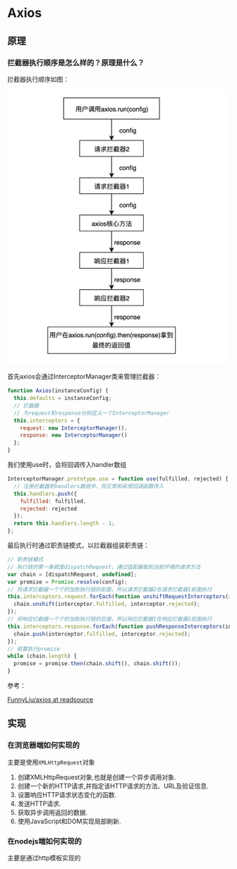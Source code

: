 # Axios

## 原理

### 拦截器执行顺序是怎么样的？原理是什么？


拦截器执行顺序如图：

<img src="https://raw.githubusercontent.com/brizer/graph-bed/master/img/20200618135442.png"/>


首先axios会通过InterceptorManager类来管理拦截器：

``` js
function Axios(instanceConfig) {
  this.defaults = instanceConfig;
  // 拦截器
  // 为request和response分别定义一个InterceptorManager
  this.interceptors = {
    request: new InterceptorManager(),
    response: new InterceptorManager()
  };
}
```

我们使用use时，会将回调传入handler数组
``` js
InterceptorManager.prototype.use = function use(fulfilled, rejected) {
  // 注册拦截器到handlers数组中，将正常和异常回调函数传入
  this.handlers.push({
    fulfilled: fulfilled,
    rejected: rejected
  });
  return this.handlers.length - 1;
};
```

最后执行时通过职责链模式，以拦截器组装职责链：

``` js
// 职责链模式
// 执行链的第一条就是dispatchRequest，通过适配器取到当前环境的请求方法
var chain = [dispatchRequest, undefined];
var promise = Promise.resolve(config);
// 将请求拦截器一个个的加到执行链的前面，所以请求拦截器2在请求拦截器1前面执行
this.interceptors.request.forEach(function unshiftRequestInterceptors(interceptor) {
  chain.unshift(interceptor.fulfilled, interceptor.rejected);
});
// 将响应拦截器一个个的加到执行链的后面，所以响应拦截器1在响应拦截器2前面执行
this.interceptors.response.forEach(function pushResponseInterceptors(interceptor) {
  chain.push(interceptor.fulfilled, interceptor.rejected);
});
// 前置执行promise
while (chain.length) {
  promise = promise.then(chain.shift(), chain.shift());
}
```

参考：

[FunnyLiu/axios at readsource](https://github.com/FunnyLiu/axios/tree/readsource#%E6%8B%A6%E6%88%AA%E5%99%A8%E7%9B%B8%E5%85%B3%E5%8E%9F%E7%90%86)


## 实现

### 在浏览器端如何实现的

主要是使用`XMLHttpRequest`对象

1. 创建XMLHttpRequest对象,也就是创建一个异步调用对象.
2. 创建一个新的HTTP请求,并指定该HTTP请求的方法、URL及验证信息.
3. 设置响应HTTP请求状态变化的函数.
4. 发送HTTP请求.
5. 获取异步调用返回的数据.
6. 使用JavaScript和DOM实现局部刷新.

### 在nodejs端如何实现的

主要是通过http模板实现的